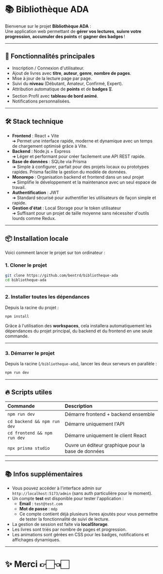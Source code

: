 # 📚 Bibliothèque ADA

Bienvenue sur le projet **Bibliothèque ADA** :  
Une application web permettant de **gérer vos lectures**, **suivre votre progression**, **accumuler des points** et **gagner des badges** !

---

## 🚀 Fonctionnalités principales

- Inscription / Connexion d'utilisateur.
- Ajout de livres avec **titre**, **auteur**, **genre**, **nombre de pages**.
- Mise à jour de la lecture page par page.
- Suivi du **niveau** (Débutant, Amateur, Confirmé, Expert).
- Attribution automatique de **points** et de **badges** 🎖️.
- Section Profil avec **tableau de bord animé**.
- Notifications personnalisées.

---

## 🛠️ Stack technique

- **Frontend** : React + Vite  
  ➔ Permet une interface rapide, moderne et dynamique avec un temps de chargement optimisé grâce à Vite.
- **Backend** : Node.js + Express  
  ➔ Léger et performant pour créer facilement une API REST rapide.
- **Base de données** : SQLite via Prisma  
  ➔ Simple à configurer, parfait pour des projets locaux ou prototypes rapides. Prisma facilite la gestion du modèle de données.
- **Monorepo** : Organisation backend et frontend dans un seul projet  
  ➔ Simplifie le développement et la maintenance avec un seul espace de travail.
- **Authentification** : JWT  
  ➔ Standard sécurisé pour authentifier les utilisateurs de façon simple et rapide.
- **Gestion d'état** : Local Storage pour le token utilisateur  
  ➔ Suffisant pour un projet de taille moyenne sans nécessiter d'outils lourds comme Redux.

---

## 📦 Installation locale

Voici comment lancer le projet sur ton ordinateur :

### 1. Cloner le projet

```bash
git clone https://github.com/bentrd/bibliotheque-ada
cd bibliotheque-ada
```

---

### 2. Installer toutes les dépendances

Depuis la racine du projet :

```bash
npm install
```

Grâce à l'utilisation des **workspaces**, cela installera automatiquement les dépendances du projet principal, du backend et du frontend en une seule commande.

---

### 3. Démarrer le projet

Depuis la racine (`/bibliotheque-ada`), lancer les deux serveurs en parallèle :

```bash
npm run dev
```

---

## 🔥 Scripts utiles

| Commande | Description |
|:---|:---|
| `npm run dev` | Démarre frontend + backend ensemble |
| `cd backend && npm run dev` | Démarre uniquement l'API |
| `cd frontend && npm run dev` | Démarre uniquement le client React |
| `npx prisma studio` | Ouvre un éditeur graphique pour la base de données |

---

## 📚 Infos supplémentaires

- Vous pouvez accéder à l'interface admin sur `http://localhost:5173/admin` (sans auth particulière pour le moment).
- Un compte **test** est disponible pour tester l'application :
  - **Email** : `test@test.com`
  - **Mot de passe** : `mdp`
  - Ce compte contient déjà plusieurs livres ajoutés pour vous permettre de tester la fonctionnalité de suivi de lecture.
- La gestion de session est faite via **localStorage**.
- Les livres sont triés par nombre de pages et progression.
- Les animations sont gérées en CSS pour les badges, notifications et affichages dynamiques.

---

# ✨ Merci 👉🏻👈🏻